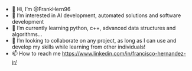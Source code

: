 - 👋 Hi, I’m @FrankHern96
- 👀 I’m interested in AI development, automated solutions and software development
- 🌱 I’m currently learning python, c++, advanced data structures and algorithms...
- 💞️ I’m looking to collaborate on any project, as long as I can use and develop my skills while learning from other individuals!
- 📫 How to reach me https://www.linkedin.com/in/francisco-hernandez-jr/

<!---
FrankHern96/FrankHern96 is a ✨ special ✨ repository because its `README.md` (this file) appears on your GitHub profile.
You can click the Preview link to take a look at your changes.
--->
